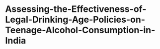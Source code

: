 # Assessing-the-Effectiveness-of-Legal-Drinking-Age-Policies-on-Teenage-Alcohol-Consumption-in-India